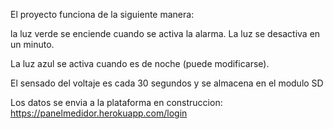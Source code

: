 El proyecto funciona de la siguiente manera: 

la luz verde se enciende cuando se activa la alarma. La luz se desactiva en
un minuto. 

La luz azul se activa cuando es de noche (puede modificarse). 

El sensado del voltaje es cada 30 segundos y se almacena en el modulo SD

Los datos se envia a la plataforma en construccion: https://panelmedidor.herokuapp.com/login

